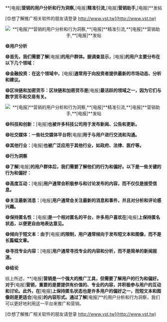 **[电报]**营销的用户分析和行为洞察,**[电报]**精准引流,**[电报]**营销助手,**[电报]**发帖

[😍想了解推广相关软件的朋友请登录 http://www.vst.tw](http://www.vst.tw)

 <center><img src="https://vst.tw/MP4/tuiguang/png/8.png" alt="**[电报]**营销的用户分析和行为洞察,**[电报]**精准引流,**[电报]**营销助手,**[电报]**发帖"></center>

**😄用户分析**

**😄首先，我们需要了解**[电报]**的用户群体。据调查显示，**[电报]**的用户主要分布在以下几个领域：**

**😄金融投资：在这个领域中，**[电报]**通常用于向投资者提供最新的市场动态、分析和建议。**

**😄区块链和加密货币：区块链和加密货币是**[电报]**最活跃的领域之一，因为它们与数字货币和交易有关。**

 <center><img src="https://vst.tw/MP4/tuiguang/png/7.png" alt="**[电报]**营销的用户分析和行为洞察,**[电报]**精准引流,**[电报]**营销助手,**[电报]**发帖"></center>

**😄科技和创新：**[电报]**也被许多科技公司用于发布新闻、公告和更新。**

**😄社交媒体：一些社交媒体平台将**[电报]**用于与用户进行交流和沟通。**

**😄其他行业：**[电报]**也被广泛应用于其他行业，如政府、法律、医疗等。**

**😄行为洞察**

**😄了解**[电报]**的用户群体后，我们需要了解他们的行为和偏好。以下是一些关键的行为和偏好：**

**😄高度互动：**[电报]**用户通常会积极参与和讨论发布的内容，而不仅仅是接受信息。**

**😄关注最新消息：**[电报]**用户通常会关注最新的消息和事件，并且对分析和评论感兴趣。**

**😄保持匿名性：**[电报]**是一个相对匿名的平台，许多用户喜欢在**[电报]**上保持匿名状态，以便更自由地表达意见。**

**😄倾向于短文本：由于**[电报]**的限制，用户通常倾向于发布短文本和图像，而不是长篇幅文章。**

**😄寻找专业内容：**[电报]**用户通常寻找专业的内容和分析，而不是简单的新闻报道。**

**😄结论**

综上所述，**[电报]**营销是一个强大的推广工具，但需要了解用户的行为和偏好。对于**[电报]**营销，重要的是要提供有价值的、专业的内容，并积极参与用户的互动和讨论。此外，在**[电报]**上保持匿名状态也是许多用户的偏好之一，而短文本和图像则是更适合**[电报]**的内容形式。通过了解**[电报]**的用户分析和行为洞察，我们可以更好地利用这一平台来推广和营销。

[😍想了解推广相关软件的朋友请登录 http://www.vst.tw](http://www.vst.tw)



